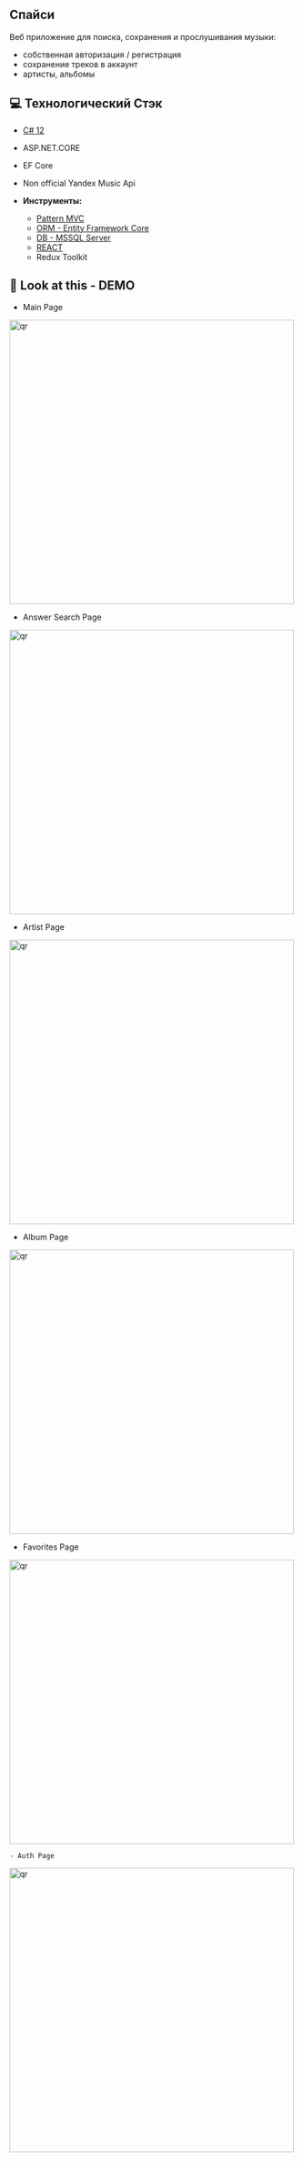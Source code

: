 ##  Спайси 
Веб приложение для поиска, сохранения и прослушивания музыки:
- собственная авторизация / регистрация
- сохранение треков в аккаунт
- артисты, альбомы

## 💻 Технологический Стэк
- [C# 12](https://learn.microsoft.com/ru-ru/dotnet/csharp/whats-new/csharp-12)
- ASP.NET.CORE
- EF Core
- Non official Yandex Music Api
  
- **Инструменты:**
  - [Pattern MVC](https://dotnet.microsoft.com/en-us/apps/aspnet/mvc)
  - [ORM - Entity Framework Core](https://learn.microsoft.com/ru-ru/ef/core/)
  - [DB - MSSQL Server](https://www.microsoft.com/ru-ru/sql-server)
  - [REACT](https://react.dev)
  - Redux Toolkit
    
## 👀 Look at this - DEMO

- Main Page
<p align="left">
 <img width="500px" src="https://img.hhcdn.ru/photo/781535490.jpeg?t=1743757461&h=q1J74oNOlUXjXfo4GJdaAg" alt="qr"/>
</p>

- Answer Search Page
  <p align="left">
 <img width="500px" src="https://img.hhcdn.ru/photo/781535510.jpeg?t=1743757461&h=D3M7azwytg75w68ypfPqwA" alt="qr"/>
  </p>
  
- Artist Page
  <p align="left">
 <img width="500px" src="https://i.imgur.com/xQWClw5.png" alt="qr"/>
  </p>

  
- Album Page
  <p align="left">
 <img width="500px" src="https://i.imgur.com/YlExc9V.png" alt="qr"/>
  </p>

  - Favorites Page
  <p align="left">
 <img width="500px" src="https://i.imgur.com/I3u3HXs.png" alt="qr"/>
  </p>

    - Auth Page
  <p align="left">
 <img width="500px" src="https://i.imgur.com/6YJF1ZG.png" alt="qr"/>
  </p>


